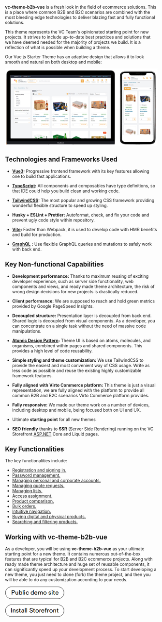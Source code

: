 ﻿
**vc-theme-b2b-vue** is a fresh look in the field of ecommerce solutions. This is a place where common B2B and B2C scenarios are combined with the most bleeding edge technologies to deliver blazing fast and fully functional solutions.

This theme represents the VC Team's opinionated starting point for new projects. It strives to include up-to-date best practices and solutions that we have deemed needed for the majority of projects we build. It is a reflection of what is possible when building a theme.

Our Vue.js Starter Theme has an adaptive design that allows it to look smooth and natural on both desktop and mobile:

![vc-theme-b2b-vue on desktop](media/desktop.png)

## Technologies and Frameworks Used

- **[Vue3](https://vuejs.org/):** Progressive frontend framework with its key features allowing one to build fast applications.
    
- [**TypeScript**](https://www.typescriptlang.org/)**:** All components and composables have type definitions, so that IDE could help you build clean and working code.
    
- [**TailwindCSS**](https://tailwindcss.com)**:** The most popular and growing CSS framework providing wonderful flexible structure to speed up styling.
    
- **Husky + ESLint + Prettier:** Autoformat, check, and fix your code and prevent ugly code style within repository.
    
- [**Vite**](https://vitejs.dev/)**:** Faster than Webpack, it is used to develop code with HMR benefits and build for production.
    
- [**GraphQL**](https://graphql.org/) **:** Use flexible GraphQL queries and mutations to safely work with back end.

## Key Non-functional Capabilities

- **Development performance:** Thanks to maximum reusing of exciting developer experience, such as server side functionality, web components and views, and ready made theme architecture, the risk of wrong design decisions for new projects is drastically reduced.
    
- **Client performance:** We are supposed to reach and hold green metrics provided by Google PageSpeed Insights.
    
- **Decoupled structure:** Presentation layer is decoupled from back end. Shared logic is decoupled from visual components. As a developer, you can concentrate on a single task without the need of massive code manipulations.
    
- [**Atomic Design Pattern**](https://virtocommerce.com/atomic-architecture)**:** Theme UI is based on atoms, molecules, and organisms, combined within pages and shared components. This provides a high level of code reusability.
    
- **Simple styling and theme customization:** We use TailwindCSS to provide the easiest and most convenient way of CSS usage. Write as less code as possible and reuse the existing highly customizable framework features.
    
- **Fully aligned with Virto Commerce platform:** This theme is just a visual representation, we are fully aligned with the platform to provide all common B2B and B2C scenarios Virto Commerce platform provides.
    
- **Fully responsive:** We made our theme work on a number of devices, including desktop and mobile, being focused both on UI and UX.
    
- Ultimate **starting point** for all new themes
    
- **SEO friendly** thanks to **SSR** (Server Side Rendering) running on the VC Storefront [ASP.NET](http://ASP.NET) Core and Liquid pages.
    

## Key Functionalities

The key functionalities include:

* [Registration and signing in.](../../../user-guide/registration_and_signing_in/create-account)
* [Password management.](../../../user-guide/registration_and_signing_in/password-management)
* [Managing personal and corporate accounts.](../../../user-guide/account/overview)
* [Managing quote requests.](../../../user-guide/shopping/submit-quotes)
* [Managing lists.](../../../user-guide/shopping/lists)
* [Access assignment.](../../../user-guide/account/company-members)
* [Product comparison.](../../../user-guide/shopping/compare-products)
* [Bulk orders.](../../../user-guide/shopping/bulk-orders)
* [Intuitive navigation.](../../../user-guide/navigation/homepage-layout)
* [Buying digital and physical products.](../../../user-guide/shopping/checkout-process) 
* [Searching and filtering products.](../../../user-guide/shopping/searching-for-products)


## Working with vc-theme-b2b-vue

As a developer, you will be using **vc-theme-b2b-vue** as your ultimate starting point for a new theme. It contains numerous out-of-the-box features that are typical for B2B and B2C ecommerce projects. Along with ready made theme architecture and huge set of reusable components, it can significantly speed up your development process. To start developing a new theme, you just need to clone (fork) the theme project, and then you will be able to do any customization according to your needs.<!---Link to custom theme development-->


[![Storefront demo site](media/public-demo-site.png)](https://virtostart-demo-store.govirto.com/)
    
[![Install](media/install-storefront.png)](https://github.com/VirtoCommerce/vc-theme-b2b-vue)
